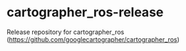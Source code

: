 # cartographer_ros-release
Release repository for cartographer_ros (https://github.com/googlecartographer/cartographer_ros)
